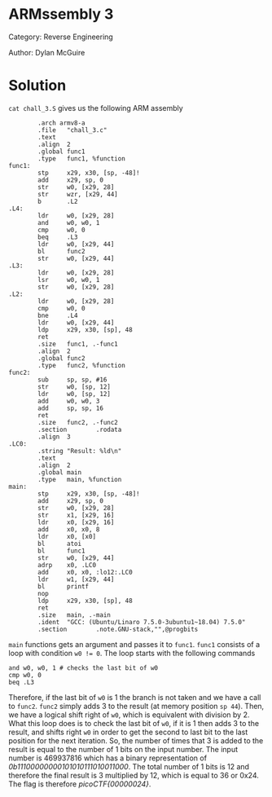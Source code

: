 # ARMssembly 3

Category: Reverse Engineering

Author: Dylan McGuire

# Solution

`cat chall_3.S` gives us the following ARM assembly

```
        .arch armv8-a
        .file   "chall_3.c"
        .text
        .align  2
        .global func1
        .type   func1, %function
func1:
        stp     x29, x30, [sp, -48]!
        add     x29, sp, 0
        str     w0, [x29, 28]
        str     wzr, [x29, 44]
        b       .L2
.L4:
        ldr     w0, [x29, 28]
        and     w0, w0, 1
        cmp     w0, 0
        beq     .L3
        ldr     w0, [x29, 44]
        bl      func2
        str     w0, [x29, 44]
.L3:
        ldr     w0, [x29, 28]
        lsr     w0, w0, 1
        str     w0, [x29, 28]
.L2:
        ldr     w0, [x29, 28]
        cmp     w0, 0
        bne     .L4
        ldr     w0, [x29, 44]
        ldp     x29, x30, [sp], 48
        ret
        .size   func1, .-func1
        .align  2
        .global func2
        .type   func2, %function
func2:
        sub     sp, sp, #16
        str     w0, [sp, 12]
        ldr     w0, [sp, 12]
        add     w0, w0, 3
        add     sp, sp, 16
        ret
        .size   func2, .-func2
        .section        .rodata
        .align  3
.LC0:
        .string "Result: %ld\n"
        .text
        .align  2
        .global main
        .type   main, %function
main:
        stp     x29, x30, [sp, -48]!
        add     x29, sp, 0
        str     w0, [x29, 28]
        str     x1, [x29, 16]
        ldr     x0, [x29, 16]
        add     x0, x0, 8
        ldr     x0, [x0]
        bl      atoi
        bl      func1
        str     w0, [x29, 44]
        adrp    x0, .LC0
        add     x0, x0, :lo12:.LC0
        ldr     w1, [x29, 44]
        bl      printf
        nop
        ldp     x29, x30, [sp], 48
        ret
        .size   main, .-main
        .ident  "GCC: (Ubuntu/Linaro 7.5.0-3ubuntu1~18.04) 7.5.0"
        .section        .note.GNU-stack,"",@progbits
```

`main` functions gets an argument and passes it to `func1`. `func1` consists of a loop with condition `w0 != 0`. The loop starts with the following commands
```
and w0, w0, 1 # checks the last bit of w0
cmp w0, 0
beq .L3
```

Therefore, if the last bit of `w0` is 1 the branch is not taken and we have a call to `func2`. `func2` simply adds 3 to the result (at memory position `sp 44`). Then, we have a logical shift right of `w0`, which is equivalent with division by 2. What this loop does is to check the last bit of `w0`, if it is 1 then adds 3 to the result, and shifts right `w0` in order to get the second to last bit to the last position for the next iteration. So, the number of times that 3 is added to the result is equal to the number of 1 bits on the input number. The input number is 469937816 which has a binary representation of *0b11100000000101010111010011000*. The total number of 1 bits is 12 and therefore the final result is 3 multiplied by 12, which is equal to 36 or 0x24. The flag is therefore *picoCTF{00000024}*.
